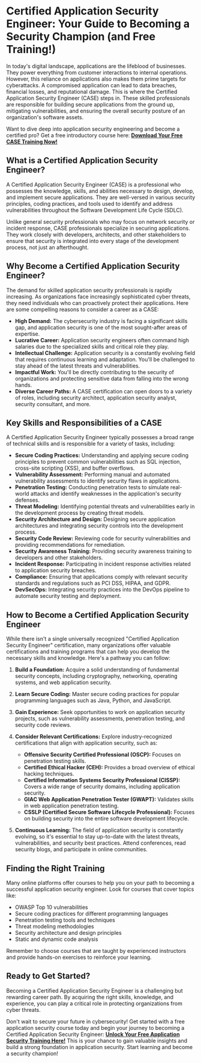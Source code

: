 # Certified Application Security Engineer: Your Guide to Becoming a Security Champion (and Free Training!)

In today's digital landscape, applications are the lifeblood of businesses. They power everything from customer interactions to internal operations. However, this reliance on applications also makes them prime targets for cyberattacks. A compromised application can lead to data breaches, financial losses, and reputational damage. This is where the Certified Application Security Engineer (CASE) steps in. These skilled professionals are responsible for building secure applications from the ground up, mitigating vulnerabilities, and ensuring the overall security posture of an organization's software assets.

Want to dive deep into application security engineering and become a certified pro? Get a free introductory course here: **[Download Your Free CASE Training Now!](https://udemywork.com/certified-application-security-engineer)**

## What is a Certified Application Security Engineer?

A Certified Application Security Engineer (CASE) is a professional who possesses the knowledge, skills, and abilities necessary to design, develop, and implement secure applications. They are well-versed in various security principles, coding practices, and tools used to identify and address vulnerabilities throughout the Software Development Life Cycle (SDLC).

Unlike general security professionals who may focus on network security or incident response, CASE professionals specialize in securing applications. They work closely with developers, architects, and other stakeholders to ensure that security is integrated into every stage of the development process, not just an afterthought.

## Why Become a Certified Application Security Engineer?

The demand for skilled application security professionals is rapidly increasing. As organizations face increasingly sophisticated cyber threats, they need individuals who can proactively protect their applications. Here are some compelling reasons to consider a career as a CASE:

*   **High Demand:** The cybersecurity industry is facing a significant skills gap, and application security is one of the most sought-after areas of expertise.
*   **Lucrative Career:** Application security engineers often command high salaries due to the specialized skills and critical role they play.
*   **Intellectual Challenge:** Application security is a constantly evolving field that requires continuous learning and adaptation. You'll be challenged to stay ahead of the latest threats and vulnerabilities.
*   **Impactful Work:** You'll be directly contributing to the security of organizations and protecting sensitive data from falling into the wrong hands.
*   **Diverse Career Paths:** A CASE certification can open doors to a variety of roles, including security architect, application security analyst, security consultant, and more.

## Key Skills and Responsibilities of a CASE

A Certified Application Security Engineer typically possesses a broad range of technical skills and is responsible for a variety of tasks, including:

*   **Secure Coding Practices:** Understanding and applying secure coding principles to prevent common vulnerabilities such as SQL injection, cross-site scripting (XSS), and buffer overflows.
*   **Vulnerability Assessment:** Performing manual and automated vulnerability assessments to identify security flaws in applications.
*   **Penetration Testing:** Conducting penetration tests to simulate real-world attacks and identify weaknesses in the application's security defenses.
*   **Threat Modeling:** Identifying potential threats and vulnerabilities early in the development process by creating threat models.
*   **Security Architecture and Design:** Designing secure application architectures and integrating security controls into the development process.
*   **Security Code Review:** Reviewing code for security vulnerabilities and providing recommendations for remediation.
*   **Security Awareness Training:** Providing security awareness training to developers and other stakeholders.
*   **Incident Response:** Participating in incident response activities related to application security breaches.
*   **Compliance:** Ensuring that applications comply with relevant security standards and regulations such as PCI DSS, HIPAA, and GDPR.
*   **DevSecOps:** Integrating security practices into the DevOps pipeline to automate security testing and deployment.

## How to Become a Certified Application Security Engineer

While there isn't a single universally recognized "Certified Application Security Engineer" certification, many organizations offer valuable certifications and training programs that can help you develop the necessary skills and knowledge. Here's a pathway you can follow:

1.  **Build a Foundation:** Acquire a solid understanding of fundamental security concepts, including cryptography, networking, operating systems, and web application security.
2.  **Learn Secure Coding:** Master secure coding practices for popular programming languages such as Java, Python, and JavaScript.
3.  **Gain Experience:** Seek opportunities to work on application security projects, such as vulnerability assessments, penetration testing, and security code reviews.
4.  **Consider Relevant Certifications:** Explore industry-recognized certifications that align with application security, such as:

    *   **Offensive Security Certified Professional (OSCP):** Focuses on penetration testing skills.
    *   **Certified Ethical Hacker (CEH):** Provides a broad overview of ethical hacking techniques.
    *   **Certified Information Systems Security Professional (CISSP):** Covers a wide range of security domains, including application security.
    *   **GIAC Web Application Penetration Tester (GWAPT):** Validates skills in web application penetration testing.
    *   **CSSLP (Certified Secure Software Lifecycle Professional):** Focuses on building security into the entire software development lifecycle.

5.  **Continuous Learning:** The field of application security is constantly evolving, so it's essential to stay up-to-date with the latest threats, vulnerabilities, and security best practices. Attend conferences, read security blogs, and participate in online communities.

## Finding the Right Training

Many online platforms offer courses to help you on your path to becoming a successful application security engineer. Look for courses that cover topics like:

*   OWASP Top 10 vulnerabilities
*   Secure coding practices for different programming languages
*   Penetration testing tools and techniques
*   Threat modeling methodologies
*   Security architecture and design principles
*   Static and dynamic code analysis

Remember to choose courses that are taught by experienced instructors and provide hands-on exercises to reinforce your learning.

## Ready to Get Started?

Becoming a Certified Application Security Engineer is a challenging but rewarding career path. By acquiring the right skills, knowledge, and experience, you can play a critical role in protecting organizations from cyber threats.

Don't wait to secure your future in cybersecurity! Get started with a free application security course today and begin your journey to becoming a Certified Application Security Engineer: **[Unlock Your Free Application Security Training Here!](https://udemywork.com/certified-application-security-engineer)** This is your chance to gain valuable insights and build a strong foundation in application security. Start learning and become a security champion!
